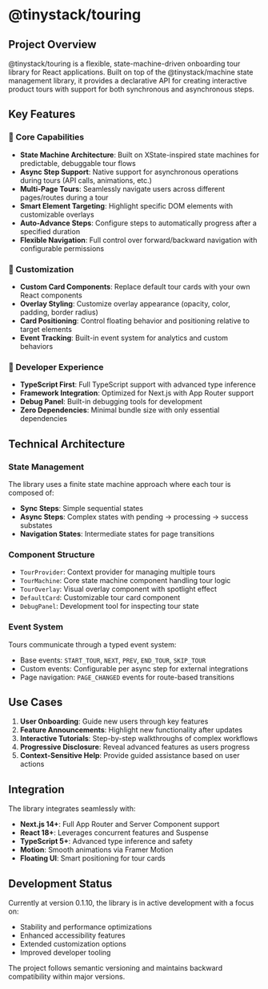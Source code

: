 # @tinystack/touring

## Project Overview

@tinystack/touring is a flexible, state-machine-driven onboarding tour library for React applications. Built on top of the @tinystack/machine state management library, it provides a declarative API for creating interactive product tours with support for both synchronous and asynchronous steps.

## Key Features

### 🎯 Core Capabilities
- **State Machine Architecture**: Built on XState-inspired state machines for predictable, debuggable tour flows
- **Async Step Support**: Native support for asynchronous operations during tours (API calls, animations, etc.)
- **Multi-Page Tours**: Seamlessly navigate users across different pages/routes during a tour
- **Smart Element Targeting**: Highlight specific DOM elements with customizable overlays
- **Auto-Advance Steps**: Configure steps to automatically progress after a specified duration
- **Flexible Navigation**: Full control over forward/backward navigation with configurable permissions

### 🎨 Customization
- **Custom Card Components**: Replace default tour cards with your own React components
- **Overlay Styling**: Customize overlay appearance (opacity, color, padding, border radius)
- **Card Positioning**: Control floating behavior and positioning relative to target elements
- **Event Tracking**: Built-in event system for analytics and custom behaviors

### 🔧 Developer Experience
- **TypeScript First**: Full TypeScript support with advanced type inference
- **Framework Integration**: Optimized for Next.js with App Router support
- **Debug Panel**: Built-in debugging tools for development
- **Zero Dependencies**: Minimal bundle size with only essential dependencies

## Technical Architecture

### State Management
The library uses a finite state machine approach where each tour is composed of:
- **Sync Steps**: Simple sequential states
- **Async Steps**: Complex states with pending → processing → success substates
- **Navigation States**: Intermediate states for page transitions

### Component Structure
- `TourProvider`: Context provider for managing multiple tours
- `TourMachine`: Core state machine component handling tour logic
- `TourOverlay`: Visual overlay component with spotlight effect
- `DefaultCard`: Customizable tour card component
- `DebugPanel`: Development tool for inspecting tour state

### Event System
Tours communicate through a typed event system:
- Base events: `START_TOUR`, `NEXT`, `PREV`, `END_TOUR`, `SKIP_TOUR`
- Custom events: Configurable per async step for external integrations
- Page navigation: `PAGE_CHANGED` events for route-based transitions

## Use Cases

1. **User Onboarding**: Guide new users through key features
2. **Feature Announcements**: Highlight new functionality after updates
3. **Interactive Tutorials**: Step-by-step walkthroughs of complex workflows
4. **Progressive Disclosure**: Reveal advanced features as users progress
5. **Context-Sensitive Help**: Provide guided assistance based on user actions

## Integration

The library integrates seamlessly with:
- **Next.js 14+**: Full App Router and Server Component support
- **React 18+**: Leverages concurrent features and Suspense
- **TypeScript 5+**: Advanced type inference and safety
- **Motion**: Smooth animations via Framer Motion
- **Floating UI**: Smart positioning for tour cards

## Development Status

Currently at version 0.1.10, the library is in active development with a focus on:
- Stability and performance optimizations
- Enhanced accessibility features
- Extended customization options
- Improved developer tooling

The project follows semantic versioning and maintains backward compatibility within major versions.